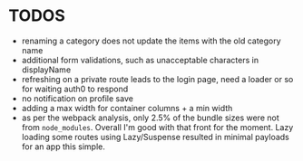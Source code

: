 # TODOS
* renaming a category does not update the items with the old category name
* additional form validations, such as unacceptable characters in displayName
* refreshing on a private route leads to the login page, need a loader or so for waiting auth0 to respond
* no notification on profile save
* adding a max width for container columns + a min width
* as per the webpack analysis, only 2.5% of the bundle sizes were not from `node_modules`. Overall I'm good with that front for the moment. Lazy loading some routes using Lazy/Suspense resulted in minimal payloads for an app this simple.

